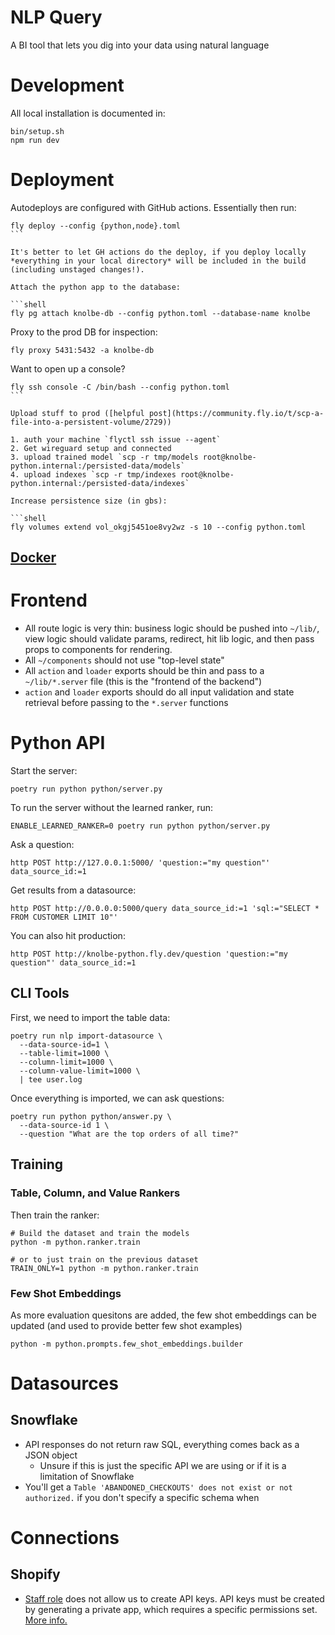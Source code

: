 # NLP Query

A BI tool that lets you dig into your data using natural language

# Development

All local installation is documented in:

```shell
bin/setup.sh
npm run dev
```

# Deployment

Autodeploys are configured with GitHub actions. Essentially then run:

````shell
fly deploy --config {python,node}.toml
```

It's better to let GH actions do the deploy, if you deploy locally *everything in your local directory* will be included in the build (including unstaged changes!).

Attach the python app to the database:

```shell
fly pg attach knolbe-db --config python.toml --database-name knolbe
````

Proxy to the prod DB for inspection:

```shell
fly proxy 5431:5432 -a knolbe-db
```

Want to open up a console?

````shell
fly ssh console -C /bin/bash --config python.toml
```

Upload stuff to prod ([helpful post](https://community.fly.io/t/scp-a-file-into-a-persistent-volume/2729))

1. auth your machine `flyctl ssh issue --agent`
2. Get wireguard setup and connected
3. upload trained model `scp -r tmp/models root@knolbe-python.internal:/persisted-data/models`
4. upload indexes `scp -r tmp/indexes root@knolbe-python.internal:/persisted-data/indexes`

Increase persistence size (in gbs):

```shell
fly volumes extend vol_okgj5451oe8vy2wz -s 10 --config python.toml
````

## [Docker](docker/readme.md)

# Frontend

- All route logic is very thin: business logic should be pushed into `~/lib/`, view logic should validate params, redirect, hit lib logic, and then pass props to components for rendering.
- All `~/components` should not use "top-level state"
- All `action` and `loader` exports should be thin and pass to a `~/lib/*.server` file (this is the "frontend of the backend")
- `action` and `loader` exports should do all input validation and state retrieval before passing to the `*.server` functions

# Python API

Start the server:

```shell
poetry run python python/server.py
```

To run the server without the learned ranker, run:

```shell
ENABLE_LEARNED_RANKER=0 poetry run python python/server.py
```

Ask a question:

```shell
http POST http://127.0.0.1:5000/ 'question:="my question"' data_source_id:=1
```

Get results from a datasource:

```shell
http POST http://0.0.0.0:5000/query data_source_id:=1 'sql:="SELECT * FROM CUSTOMER LIMIT 10"'
```

You can also hit production:

```shell
http POST http://knolbe-python.fly.dev/question 'question:="my question"' data_source_id:=1
```

## CLI Tools

First, we need to import the table data:

```shell
poetry run nlp import-datasource \
  --data-source-id=1 \
  --table-limit=1000 \
  --column-limit=1000 \
  --column-value-limit=1000 \
  | tee user.log
```

Once everything is imported, we can ask questions:

```shell
poetry run python python/answer.py \
  --data-source-id 1 \
  --question "What are the top orders of all time?"
```

## Training

### Table, Column, and Value Rankers

Then train the ranker:

```shell
# Build the dataset and train the models
python -m python.ranker.train

# or to just train on the previous dataset
TRAIN_ONLY=1 python -m python.ranker.train
```

### Few Shot Embeddings

As more evaluation quesitons are added, the few shot embeddings can be updated (and used to provide better few shot examples)

```shell
python -m python.prompts.few_shot_embeddings.builder
```

# Datasources

## Snowflake

- API responses do not return raw SQL, everything comes back as a JSON object
  - Unsure if this is just the specific API we are using or if it is a limitation of Snowflake
- You'll get a `Table 'ABANDONED_CHECKOUTS' does not exist or not authorized.` if you don't specify a specific schema when

# Connections

## Shopify

- [Staff role](https://help.shopify.com/en/manual/your-account/staff-accounts/staff-permissions/staff-permissions-descriptions#apps-and-channels-permissions) does not allow us to create API keys. API keys must be created by generating a private app, which requires a specific permissions set. [More info.](https://help.plytix.com/en/getting-api-credentials-from-your-shopify-store)
